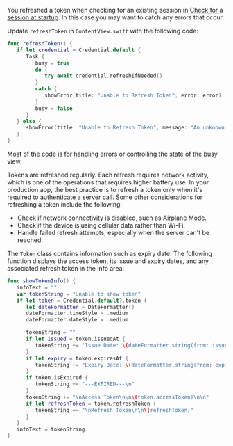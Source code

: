 You refreshed a token when checking for an existing session in [Check for a session at startup](#check-for-a-session-at-startup). In this case you may want to catch any errors that occur.

Update `refreshToken` in `ContentView.swift` with the following code:

```swift
func refreshToken() {
   if let credential = Credential.default {
      Task {
         busy = true
         do {
            try await credential.refreshIfNeeded()
         }
         catch {
            showError(title: "Unable to Refresh Token", error: error)
         }
         busy = false
      }
   } else {
      showError(title: "Unable to Refresh Token", message: "An unknown issue prevented refreshing the token. Please try again.")
   }
}
```

Most of the code is for handling errors or controlling the state of the busy view.

Tokens are refreshed regularly. Each refresh requires network activity, which is one of the operations that requires higher battery use. In your production app, the best practice is to refresh a token only when it's required to authenticate a server call. Some other considerations for refreshing a token include the following:

* Check if network connectivity is disabled, such as Airplane Mode.
* Check if the device is using cellular data rather than Wi-Fi.
* Handle failed refresh attempts, especially when the server can't be reached.

The `Token` class contains information such as expiry date. The following function displays the access token, its issue and expiry dates, and any associated refresh token in the info area:

```swift
func showTokenInfo() {
   infoText = ""
   var tokenString = "Unable to show token"
   if let token = Credential.default?.token {
      let dateFormatter = DateFormatter()
      dateFormatter.timeStyle = .medium
      dateFormatter.dateStyle = .medium

      tokenString = ""
      if let issued = token.issuedAt {
         tokenString += "Issue Date: \(dateFormatter.string(from: issued))\n"
      }
      if let expiry = token.expiresAt {
         tokenString += "Expiry Date: \(dateFormatter.string(from: expiry))\n"
      }
      if token.isExpired {
         tokenString += "---EXPIRED---\n"
      }
      tokenString += "\nAccess Token\n\n\(token.accessToken)\n\n"
      if let refreshToken = token.refreshToken {
         tokenString += "\nRefresh Token\n\n\(refreshToken)"
      }
   }
   infoText = tokenString
}
```

